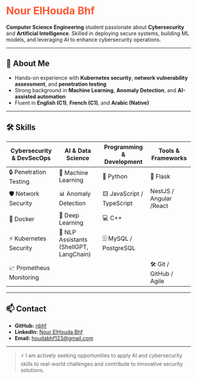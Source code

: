 <h1 style="color:#FF5733;">Nour ElHouda Bhf</h1>

**Computer Science Engineering** student passionate about **Cybersecurity** and **Artificial Intelligence**. Skilled in deploying secure systems, building ML models, and leveraging AI to enhance cybersecurity operations.  

---

## 🔹 About Me
- Hands-on experience with **Kubernetes security**, **network vulnerability assessment**, and **penetration testing**  
- Strong background in **Machine Learning**, **Anomaly Detection**, and **AI-assisted automation**  
- Fluent in **English (C1)**, **French (C1)**, and **Arabic (Native)**  

---

## 🛠️ Skills

| Cybersecurity & DevSecOps | AI & Data Science | Programming & Development | Tools & Frameworks |
|----------------------------|-----------------|--------------------------|------------------|
| 🔒 Penetration Testing     | 🤖 Machine Learning | 🐍 Python              |  🐍 Flask   |
| 🛡️ Network Security       | 📊 Anomaly Detection |   🟨 JavaScript / TypeScript                | NestJS / Angular /React    |
| 🐙 Docker                 | 🧠 Deep Learning   |💻 C++ |     |
| ⚡ Kubernetes Security   | 📝 NLP Assistants (ShellGPT, LangChain) |🗄️ MySQL / PostgreSQL |  |
| 📈 Prometheus Monitoring                            |                 |                          | 🛠️ Git / GitHub / Agile|

---

## 📫 Contact
- **GitHub:** [nbhf](https://github.com/nbhf)  
- **LinkedIn:** [Nour ElHouda Bhf](https://www.linkedin.com/in/nour-elhouda-bhf/)  
- **Email:** houdabhf123@gmail.com  

---

> ⚡ I am actively seeking opportunities to apply AI and cybersecurity skills to real-world challenges and contribute to innovative security solutions.
